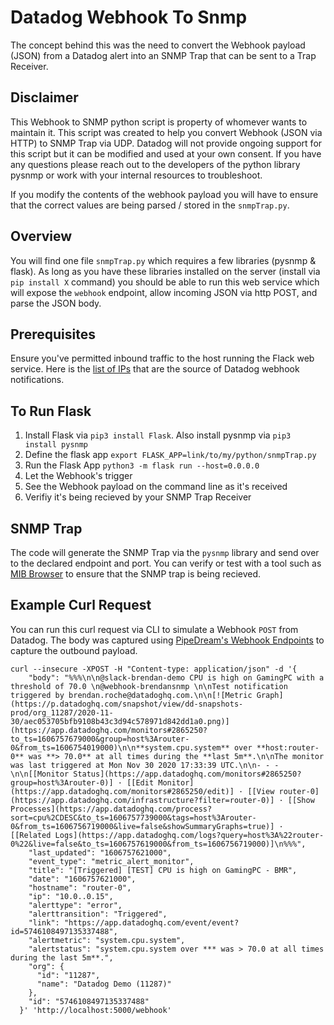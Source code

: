# Datadog Webhook To Snmp
The concept behind this was the need to convert the Webhook payload (JSON) from a Datadog alert into an SNMP Trap that can be sent to a Trap Receiver.

## Disclaimer
This Webhook to SNMP python script is property of whomever wants to maintain it. This script was created to help you convert Webhook (JSON via HTTP) to SNMP Trap via UDP.  Datadog will not provide ongoing support for this script but it can be modified and used at your own consent. If you have any questions please reach out to the developers of the python library pysnmp or work with your internal resources to troubleshoot.

If you modify the contents of the webhook payload you will have to ensure that the correct values are being parsed / stored in the `snmpTrap.py`.

## Overview
You will find one file `snmpTrap.py` which requires a few libraries (pysnmp & flask).  As long as you have these libraries installed on the server (install via `pip install X` command) you should be able to run this web service which will expose the `webhook` endpoint, allow incoming JSON via http POST, and parse the JSON body.

## Prerequisites

Ensure you've permitted inbound traffic to the host running the Flack web service.  Here is the [list of IPs](https://ip-ranges.datadoghq.com/webhooks.json) that are the source of Datadog webhook notifications.  

## To Run Flask
1. Install Flask via `pip3 install Flask`.  Also install pysnmp via `pip3 install pysnmp`
2. Define the flask app `export FLASK_APP=link/to/my/python/snmpTrap.py`
3. Run the Flask App `python3 -m flask run --host=0.0.0.0`
4. Let the Webhook's trigger
5. See the Webhook payload on the command line as it's received
6. Verifiy it's being recieved by your SNMP Trap Receiver

## SNMP Trap
The code will generate the SNMP Trap via the `pysnmp` library and send over to the declared endpoint and port.  You can verify or test with a tool such as [MIB Browser](https://www.ireasoning.com/mibbrowser.shtml) to ensure that the SNMP trap is being recieved.

## Example Curl Request
You can run this curl request via CLI to simulate a Webhook `POST` from Datadog.  The body was captured using [PipeDream's Webhook Endpoints](https://pipedream.com/) to capture the outbound payload.
```
curl --insecure -XPOST -H "Content-type: application/json" -d '{
    "body": "%%%\n\n@slack-brendan-demo CPU is high on GamingPC with a threshold of 70.0 \n@webhook-brendansnmp \n\nTest notification triggered by brendan.roche@datadoghq.com.\n\n[![Metric Graph](https://p.datadoghq.com/snapshot/view/dd-snapshots-prod/org_11287/2020-11-30/aec053705bfb9108b43c3d94c578971d842dd1a0.png)](https://app.datadoghq.com/monitors#2865250?to_ts=1606757679000&group=host%3Arouter-0&from_ts=1606754019000)\n\n**system.cpu.system** over **host:router-0** was **> 70.0** at all times during the **last 5m**.\n\nThe monitor was last triggered at Mon Nov 30 2020 17:33:39 UTC.\n\n- - -\n\n[[Monitor Status](https://app.datadoghq.com/monitors#2865250?group=host%3Arouter-0)] · [[Edit Monitor](https://app.datadoghq.com/monitors#2865250/edit)] · [[View router-0](https://app.datadoghq.com/infrastructure?filter=router-0)] · [[Show Processes](https://app.datadoghq.com/process?sort=cpu%2CDESC&to_ts=1606757739000&tags=host%3Arouter-0&from_ts=1606756719000&live=false&showSummaryGraphs=true)] · [[Related Logs](https://app.datadoghq.com/logs?query=host%3A%22router-0%22&live=false&to_ts=1606757619000&from_ts=1606756719000)]\n%%%",
    "last_updated": "1606757621000",
    "event_type": "metric_alert_monitor",
    "title": "[Triggered] [TEST] CPU is high on GamingPC - BMR",
    "date": "1606757621000",
    "hostname": "router-0",
    "ip": "10.0..0.15",
    "alerttype": "error",
    "alerttransition": "Triggered",
    "link": "https://app.datadoghq.com/event/event?id=5746108497135337488",
    "alertmetric": "system.cpu.system",
    "alertstatus": "system.cpu.system over *** was > 70.0 at all times during the last 5m**.",
    "org": {
      "id": "11287",
      "name": "Datadog Demo (11287)"
    },
    "id": "5746108497135337488"
  }' 'http://localhost:5000/webhook'
```


